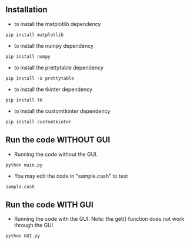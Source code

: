 
## Installation

* to install the matplotlib dependency
```
pip install matplotlib
```

* to install the numpy dependency
```
pip install numpy
```

* to install the prettytable dependency
```
pip install -U prettytable
```

* to install the tkinter dependency
```
pip install tk
```

* to install the customtkinter dependency
```
pip install customtkinter
```

## Run the code WITHOUT GUI

* Running the code without the GUI.
```
python main.py
```

* You may edit the code in "sample.cash" to test
```
sample.cash
```

## Run the code WITH GUI

* Running the code with the GUI. Note: the get() function does not work through the GUI
```
python GUI.py
```
